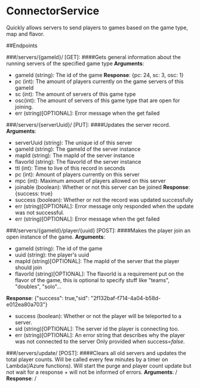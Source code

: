 # ConnectorService
Quickly allows servers to send players to games based on the game type, map and flavor.

##Endpoints

###/servers/{gameId}/ [GET]:
####Gets general information about the running servers of the specified game type
**Arguments**:
- gameId (string): The id of the game
**Response**: {pc: 24, sc: 3, osc: 1}
- pc (int): The amount of players currently on the game servers of this gameId
- sc (int): The amount of servers of this game type
- osc(int): The amount of servers of this game type that are open for joining.
- err (string)[OPTIONAL]: Error message when the get failed

###/servers/{serverUuid}/ [PUT]:
####Updates the server record.
**Arguments**:
- serverUuid (string): The unique id of this server
- gameId (string): The gameId of the server instance
- mapId (string): The mapId of the server instance
- flavorId (string): The flavorId of the server instance
- ttl (int): Time to live of this record in seconds
- pc (int): Amount of players currently on this server
- mpc (int): Maximum amount of players allowed on this server
- joinable (boolean): Whether or not this server can be joined
**Response**: {success: true}
- success (boolean): Whether or not the record was updated successfully 
- err (string)[OPTIONAL]: Error message only responded when the update was not successful.
- err (string)[OPTIONAL]: Error message when the get failed

###/servers/{gameId}/player/{uuid} [POST]:
####Makes the player join an open instance of the game.
**Arguments**:
- gameId (string): The id of the game
- uuid (string): the player's uuid
- mapId (string)[OPTIONAL]: The mapId of the server that the player should join
- flavorId (string)[OPTIONAL]: The flavorId is a requirement put on the flavor of the game, this is optional to specify stuff like "teams", "doubles", "solo"...

**Response**: {"success": true,"sid": "2f132baf-f714-4a04-b58d-e012ea80a703"}
- success (boolean): Whether or not the player will be teleported to a server.
- sid (string)[OPTIONAL]: The server id the player is connecting too.
- err (string)[OPTIONAL]: An error string that describes why the player was not connected to the server Only provided when success=*false*.

###/servers/update/ [POST]:
####Clears all old servers and updates the total player counts.
Will be called every few minutes by a timer on Lambda(/Azure functions). 
Will start the purge and player count update but not wait for a response + will not be informed of errors.
**Arguments**:
/
**Response**:
/
